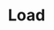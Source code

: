---
# -------------------------- #
#        CONTENT TYPE        #
# -------------------------- #

product-type: "connect"
content-type: "api-object"
endpoint: "loads"
order: 11


# -------------------------- #
#        OBJECT INFO         #
# -------------------------- #

title: "Load"
endpoint-url: "/{client_id}/loads"

description: |
  {{ site.data.connect.core-objects.loads.description | flatify }}
  
intro-short: "Retrieve status info about recent data loading attempts" # Used in the API functionality section of the docs


# -------------------------- #
#        VERSION INFO        #
# -------------------------- #

latest-version: "4"
versions:
  - number: "4"
    deprecated: false


# -------------------------- #
#      AVAILABLE METHODS     #
# -------------------------- #

available-methods:
  - id: "list-last-loads-for-account"
    title: "{{ site.data.connect.core-objects.loads.list.title | flatify }}"
    method: "get"
    short: "{{ site.data.connect.core-objects.loads.list.short | flatify }}"


# -------------------------- #
#      OBJECT ATTRIBUTES     #
# -------------------------- #

object-attributes:
  - name: "stitch_client_id"
    type: "integer"
    description: "The Stitch client ID associated with the load."
    example-value: "116078"

  - name: "source_name"
    type: "string"
    description: |
      The unique name of the source. This will correspond to the name of the destination schema or dataset where Stitch loads data for this source.
    example-value: "stitch_shopify"

  - name: "stream_name"
    type: "string"
    description: |
      The name of the stream (table) associated with the load.
    example-value: "orders"

  - name: "last_batch_loaded_at"
    type: "date-time"
    description: |
      The date and time the last batch was loaded for the stream (`stream_name`).

      **Note**: If the load for the stream is currently in an error state, this will be `null`.
    example-value: "2019-01-15T15:15:19Z"

  - name: "error_state"
    type: "object"
    description: |
      If the error was unsuccessful, this object will contain data about the reason for the failure.

      **Note**: This object and its attributes are subject to change. We don't recommend relying on its data, as the structure may be altered in the future.
    # subattributes:
    #   - name: "notification_data"
    #     type: "object"
    #     description: "Details about the notification triggered as a result of the failure."
    #     subattributes:
    #       - name: "message"
    #         type: "string"
    #         description: &error-message "A general summary of the reason for the failure."
    #         example-value: "There was an internal error. We are investigating."

    #       - name: "exception_message"
    #         type: "string"
    #         description: *error-message
    #         example-value: &raw-error-example "Billing has not been enabled for this project. Enable billing at https://console.cloud.google.com/billing. DML queries are not allowed in the free tier. Set up a billing account to remove this restriction."

    #       - name: "warehouse_error_code"
    #         type: "integer"
    #         description: "TODO"
    #         example-value: "null"

    #       - name: "error"
    #         type: "string"
    #         description: "This will be `LOADER_INTERNAL_ERROR`."
    #         example-value: "LOADER_INTERNAL_ERROR"

    #       - name: "new_column"
    #         type: "TODO"
    #         description: ""
    #         example-value: "null"

    #       - name: "status"
    #         type: "string"
    #         description: "This will be `ERROR`."
    #         example-value: "ERROR"

    #       - name: "warehouse_sql_state"
    #         type: "string"
    #         description: "TODO"
    #         example-value: "null"

    #       - name: "action"
    #         type: "string"
    #         description: |
    #           The action that resulted in failure. For example: If this value is `get-connection`, Stitch encountered issues connecting successfully to the destination.
    #         example-value: "null"

    #       - name: "warehouse_message"
    #         type: "string"
    #         description: &warehouse-message |
    #           The raw error message returned by the destination. Error messages vary by cause and destination.

    #           For help troubleshooting loading errors, refer to the [Destination Loading Error Reference]({{ link.troubleshooting.dw-loading-errors | prepend: site.baseurl }}).
    #         example-value: *raw-error-example

    #       - name: "column"
    #         type: "TODO"
    #         description: ""
    #         example-value: "null"

    #   - name: "exception_chain"
    #     type: "array"
    #     description: "An array of exception objects. Exception objects contain data about the code classes that returned the exception, resulting in loading failure."
    #     subattributes:
    #       - name: "class"
    #         type: "string"
    #         description: "The class of the exception."
    #         example-value: "com.google.cloud.bigquery.BigQueryException"

    #       - name: "message"
    #         type: "string"
    #         description: *warehouse-message
    #         example-value: *raw-error-example

    #       - name: "chain_sequence_num"
    #         type: "integer"
    #         description: "The index of the exception object in the array."
    #         example-value: "0"

    #       - name: "action"
    #         type: "string"
    #         description: ""
    #         example-value: "null"


# -------------------------- #
#           EXAMPLES         #
# -------------------------- #

examples:
  - type: "Successful load"
    code: |
      {
        "stitch_client_id": 116078,
        "source_name": "heroku",
        "stream_name": "customers",
        "last_batch_loaded_at": "2020-06-23T01:35:47Z",
        "error_state": null
      }

  - type: "Unsuccessful load"
    code: |
      {
        "stitch_client_id": 116078,
        "source_name": "recurly",
        "stream_name": "accounts",
        "last_batch_loaded_at": null,
        "error_state": {
          "notification_data": {
            "message": "establish a connection to your data warehouse",
            "exception_message": "establish a connection to your data warehouse",
            "warehouse_error_code": 500151,
            "error": "LOADER_WAREHOUSE_ERROR",
            "new_column": null,
            "status": "ERROR",
            "warehouse_sql_state": "HY000",
            "action": "get-connection",
            "warehouse_message": "[Simba][SparkJDBCDriver](500151) Error setting/closing session: Open Session Error.",
            "column": null
          },
          "exception_chain": [
            {
              "class": "clojure.lang.ExceptionInfo",
              "message": "establish a connection to your data warehouse",
              "chain_sequence_num": 0,
              "action": "get-connection"
            }
          ]
        }
      }
---